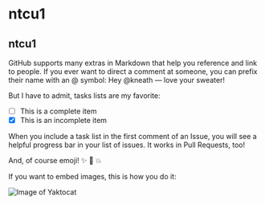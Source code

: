 # ntcu1

## ntcu1


GitHub supports many extras in Markdown that help you reference and link to people. If you ever want to direct a comment at someone, you can prefix their name with an @ symbol: Hey @kneath — love your sweater!

But I have to admit, tasks lists are my favorite:

- [ ] This is a complete item
- [x] This is an incomplete item

When you include a task list in the first comment of an Issue, you will see a helpful progress bar in your list of issues. It works in Pull Requests, too!

And, of course emoji! :sparkles: :camel: :boom:


If you want to embed images, this is how you do it:

![Image of Yaktocat](https://octodex.github.com/images/yaktocat.png)
